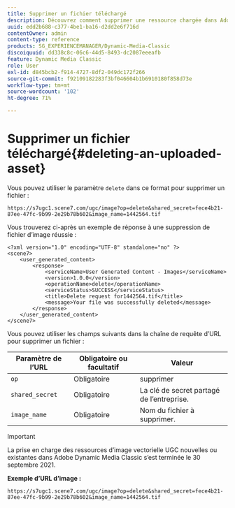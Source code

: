```yaml
---
title: Supprimer un fichier téléchargé
description: Découvrez comment supprimer une ressource chargée dans Adobe Dynamic Media Classic.
uuid: edd2b688-c377-4be1-ba16-d2dd2e6f716d
contentOwner: admin
content-type: reference
products: SG_EXPERIENCEMANAGER/Dynamic-Media-Classic
discoiquuid: dd338c8c-06c6-44d5-8493-dc2087eeeafb
feature: Dynamic Media Classic
role: User
exl-id: d845bcb2-f914-4727-8df2-049dc172f266
source-git-commit: f92109182283f3bf046604b1b6910180f858d73e
workflow-type: tm+mt
source-wordcount: '102'
ht-degree: 71%

---
```


# Supprimer un fichier téléchargé{#deleting-an-uploaded-asset}

Vous pouvez utiliser le paramètre `delete` dans ce format pour supprimer un fichier :

```as3
https://s7ugc1.scene7.com/ugc/image?op=delete&shared_secret=fece4b21-87ee-47fc-9b99-2e29b78b602&image_name=1442564.tif
```

Vous trouverez ci-après un exemple de réponse à une suppression de fichier d’image réussie :

```as3
<?xml version="1.0" encoding="UTF-8" standalone="no" ?> 
<scene7> 
    <user_generated_content> 
        <response> 
            <serviceName>User Generated Content - Images</serviceName> 
            <version>1.0.0</version> 
            <operationName>delete</operationName> 
            <serviceStatus>SUCCESS</serviceStatus> 
            <title>Delete request for1442564.tif</title> 
            <message>Your file was successfully deleted</message> 
        </response> 
    </user_generated_content> 
</scene7>
```

Vous pouvez utiliser les champs suivants dans la chaîne de requête d’URL pour supprimer un fichier :

| Paramètre de l’URL | Obligatoire ou facultatif | Valeur |
| --- | --- | --- |
| `op` | Obligatoire | supprimer |
| `shared_secret` | Obligatoire | La clé de secret partagé de l’entreprise. |
| `image_name` | Obligatoire | Nom du fichier à supprimer. |

<!-- <li>For Vector:fxg_name</li> -->

>[!IMPORTANT]
>
>La prise en charge des ressources d’image vectorielle UGC nouvelles ou existantes dans Adobe Dynamic Media Classic s’est terminée le 30 septembre 2021.

**Exemple d’URL d’image :**

`https://s7ugc1.scene7.com/ugc/image?op=delete&shared_secret=fece4b21-87ee-47fc-9b99-2e29b78b602&image_name=1442564.tif`

<!-- **Sample vector URL:**

`https://s7ugc1.scene7.com/ugc/vector?op=delete&shared_secret=2160a8fa-cec6-45ba-8d59- ca595f6d2b47& &fxg_name=8875744.fxg` -->
